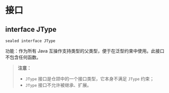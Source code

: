 # 接口

## interface JType

```cangjie
sealed interface JType
```

功能：作为所有 Java 互操作支持类型的父类型，便于在泛型约束中使用。此接口不包含任何函数。

> **注意：**
>
> - `JType` 接口是仓颉中的一个接口类型，它本身不满足 `JType` 约束；
> - `JType` 接口不允许被继承、扩展。
